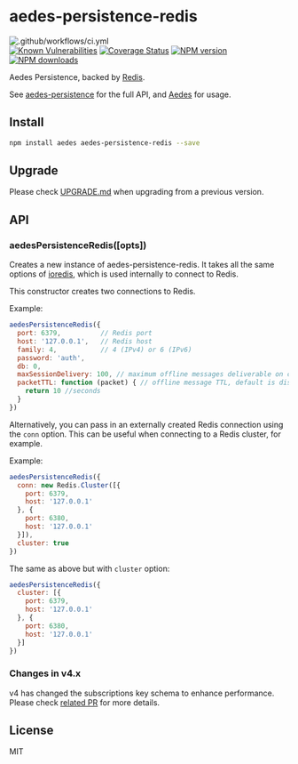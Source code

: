 # aedes-persistence-redis

![.github/workflows/ci.yml](https://github.com/moscajs/aedes-persistence-redis/workflows/.github/workflows/ci.yml/badge.svg)
\
[![Known Vulnerabilities](https://snyk.io/test/github/moscajs/aedes-persistence-redis/badge.svg)](https://snyk.io/test/github/moscajs/aedes-persistence-redis)
[![Coverage Status](https://coveralls.io/repos/moscajs/aedes-persistence-redis/badge.svg?branch=master&service=github)](https://coveralls.io/github/moscajs/aedes-persistence-redis?branch=master)
[![NPM version](https://img.shields.io/npm/v/aedes-persistence-redis.svg?style=flat)](https://npm.im/aedes-persistence-redis)
[![NPM downloads](https://img.shields.io/npm/dm/aedes-persistence-redis.svg?style=flat)](https://npm.im/aedes-persistence-redis)

Aedes Persistence, backed by [Redis][redis].

See [aedes-persistence][aedes-persistence] for the full API, and [Aedes][aedes] for usage.

## Install

```sh
npm install aedes aedes-persistence-redis --save
```

## Upgrade

Please check [UPGRADE.md](UPGRADE.md) when upgrading from a previous version.

## API

### aedesPersistenceRedis([opts])

Creates a new instance of aedes-persistence-redis.
It takes all the same options of [ioredis](https://npm.im/ioredis),
which is used internally to connect to Redis.

This constructor creates two connections to Redis.

Example:

```js
aedesPersistenceRedis({
  port: 6379,          // Redis port
  host: '127.0.0.1',   // Redis host
  family: 4,           // 4 (IPv4) or 6 (IPv6)
  password: 'auth',
  db: 0,
  maxSessionDelivery: 100, // maximum offline messages deliverable on client CONNECT, default is 1000
  packetTTL: function (packet) { // offline message TTL, default is disabled
    return 10 //seconds
  }
})
```

Alternatively, you can pass in an externally created Redis connection using the
`conn` option. This can be useful when connecting to a Redis cluster, for example.

Example:

```js
aedesPersistenceRedis({
  conn: new Redis.Cluster([{
    port: 6379,
    host: '127.0.0.1'
  }, {
    port: 6380,
    host: '127.0.0.1'
  }]),
  cluster: true
})
```

The same as above but with `cluster` option:

```js
aedesPersistenceRedis({
  cluster: [{
    port: 6379,
    host: '127.0.0.1'
  }, {
    port: 6380,
    host: '127.0.0.1'
  }]
})
```

### Changes in v4.x

v4 has changed the subscriptions key schema to enhance performance. Please check [related PR](https://github.com/moscajs/aedes-persistence-redis/pull/31) for more details.

## License

MIT

[aedes]: https://npm.im/aedes
[aedes-persistence]: https://npm.im/aedes-persistence
[redis]: https://redis.io

